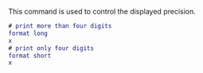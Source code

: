 This command is used to control the displayed precision. 
```matlab
# print more than four digits
format long
x
# print only four digits 
format short
x 
```